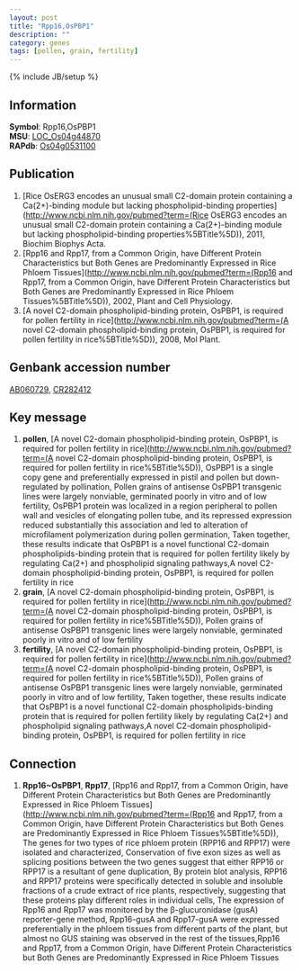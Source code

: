 ```yaml
---
layout: post
title: "Rpp16,OsPBP1"
description: ""
category: genes
tags: [pollen, grain, fertility]
---
```

{% include JB/setup %}

## Information
__Symbol__: Rpp16,OsPBP1  
__MSU__: [LOC_Os04g44870](http://rice.plantbiology.msu.edu/cgi-bin/ORF_infopage.cgi?orf=LOC_Os04g44870)  
__RAPdb__: [Os04g0531100](http://rapdb.dna.affrc.go.jp/viewer/gbrowse_details/irgsp1?name=Os04g0531100)  

## Publication
1. [Rice OsERG3 encodes an unusual small C2-domain protein containing a Ca(2+)-binding module but lacking phospholipid-binding properties](http://www.ncbi.nlm.nih.gov/pubmed?term=(Rice OsERG3 encodes an unusual small C2-domain protein containing a Ca(2+)-binding module but lacking phospholipid-binding properties%5BTitle%5D)), 2011, Biochim Biophys Acta.
2. [Rpp16 and Rpp17, from a Common Origin, have Different Protein Characteristics but Both Genes are Predominantly Expressed in Rice Phloem Tissues](http://www.ncbi.nlm.nih.gov/pubmed?term=(Rpp16 and Rpp17, from a Common Origin, have Different Protein Characteristics but Both Genes are Predominantly Expressed in Rice Phloem Tissues%5BTitle%5D)), 2002, Plant and Cell Physiology.
3. [A novel C2-domain phospholipid-binding protein, OsPBP1, is required for pollen fertility in rice](http://www.ncbi.nlm.nih.gov/pubmed?term=(A novel C2-domain phospholipid-binding protein, OsPBP1, is required for pollen fertility in rice%5BTitle%5D)), 2008, Mol Plant.

## Genbank accession number
[AB060729](http://www.ncbi.nlm.nih.gov/nuccore/AB060729), [CR282412](http://www.ncbi.nlm.nih.gov/nuccore/CR282412)

## Key message
1. __pollen__, [A novel C2-domain phospholipid-binding protein, OsPBP1, is required for pollen fertility in rice](http://www.ncbi.nlm.nih.gov/pubmed?term=(A novel C2-domain phospholipid-binding protein, OsPBP1, is required for pollen fertility in rice%5BTitle%5D)),  OsPBP1 is a single copy gene and preferentially expressed in pistil and pollen but down-regulated by pollination, Pollen grains of antisense OsPBP1 transgenic lines were largely nonviable, germinated poorly in vitro and of low fertility, OsPBP1 protein was localized in a region peripheral to pollen wall and vesicles of elongating pollen tube, and its repressed expression reduced substantially this association and led to alteration of microfilament polymerization during pollen germination, Taken together, these results indicate that OsPBP1 is a novel functional C2-domain phospholipids-binding protein that is required for pollen fertility likely by regulating Ca(2+) and phospholipid signaling pathways,A novel C2-domain phospholipid-binding protein, OsPBP1, is required for pollen fertility in rice
2. __grain__, [A novel C2-domain phospholipid-binding protein, OsPBP1, is required for pollen fertility in rice](http://www.ncbi.nlm.nih.gov/pubmed?term=(A novel C2-domain phospholipid-binding protein, OsPBP1, is required for pollen fertility in rice%5BTitle%5D)),  Pollen grains of antisense OsPBP1 transgenic lines were largely nonviable, germinated poorly in vitro and of low fertility
3. __fertility__, [A novel C2-domain phospholipid-binding protein, OsPBP1, is required for pollen fertility in rice](http://www.ncbi.nlm.nih.gov/pubmed?term=(A novel C2-domain phospholipid-binding protein, OsPBP1, is required for pollen fertility in rice%5BTitle%5D)),  Pollen grains of antisense OsPBP1 transgenic lines were largely nonviable, germinated poorly in vitro and of low fertility, Taken together, these results indicate that OsPBP1 is a novel functional C2-domain phospholipids-binding protein that is required for pollen fertility likely by regulating Ca(2+) and phospholipid signaling pathways,A novel C2-domain phospholipid-binding protein, OsPBP1, is required for pollen fertility in rice

## Connection
1. __Rpp16~OsPBP1__, __Rpp17__, [Rpp16 and Rpp17, from a Common Origin, have Different Protein Characteristics but Both Genes are Predominantly Expressed in Rice Phloem Tissues](http://www.ncbi.nlm.nih.gov/pubmed?term=(Rpp16 and Rpp17, from a Common Origin, have Different Protein Characteristics but Both Genes are Predominantly Expressed in Rice Phloem Tissues%5BTitle%5D)), The genes for two types of rice phloem protein (RPP16 and RPP17) were isolated and characterized, Conservation of five exon sizes as well as splicing positions between the two genes suggest that either RPP16 or RPP17 is a resultant of gene duplication, By protein blot analysis, RPP16 and RPP17 proteins were specifically detected in soluble and insoluble fractions of a crude extract of rice plants, respectively, suggesting that these proteins play different roles in individual cells, The expression of Rpp16 and Rpp17 was monitored by the β-glucuronidase (gusA) reporter-gene method, Rpp16-gusA and Rpp17-gusA were expressed preferentially in the phloem tissues from different parts of the plant, but almost no GUS staining was observed in the rest of the tissues,Rpp16 and Rpp17, from a Common Origin, have Different Protein Characteristics but Both Genes are Predominantly Expressed in Rice Phloem Tissues


